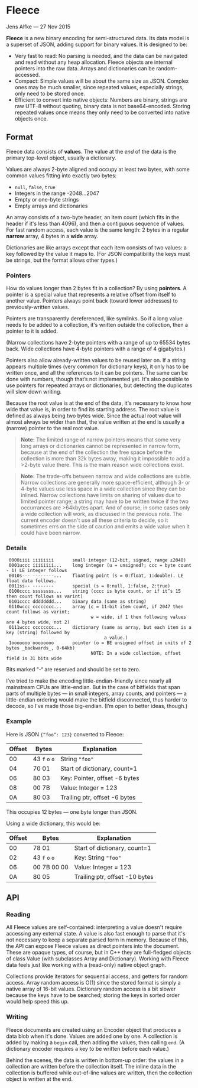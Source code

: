 # Fleece

Jens Alfke — 27 Nov 2015

__Fleece__ is a new binary encoding for semi-structured data. Its data model is a superset of JSON, adding support for binary values. It is designed to be:

* Very fast to read: No parsing is needed, and the data can be navigated and read without any heap allocation. Fleece objects are internal pointers into the raw data. Arrays and dictionaries can be random-accessed.
* Compact: Simple values will be about the same size as JSON. Complex ones may be much smaller, since repeated values, especially strings, only need to be stored once.
* Efficient to convert into native objects: Numbers are binary, strings are raw UTF-8 without quoting, binary data is not base64-encoded. Storing repeated values once means they only need to be converted into native objects once.

## Format

Fleece data consists of **values**. The value at the _end_ of the data is the primary top-level object, usually a dictionary.

Values are always 2-byte aligned and occupy at least two bytes, with some common values fitting into exactly two bytes:

* `null`, `false`, `true`
* Integers in the range -2048...2047
* Empty or one-byte strings
* Empty arrays and dictionaries

An array consists of a two-byte header, an item count (which fits in the header if it's less than 4096), and then a contiguous sequence of values. For fast random access, each value is the same length: 2 bytes in a regular **narrow** array, 4 bytes in a **wide** array.

Dictionaries are like arrays except that each item consists of two values: a key followed by the value it maps to. (For JSON compatibility the keys must be strings, but the format allows other types.)

### Pointers

How do values longer than 2 bytes fit in a collection? By using **pointers**. A pointer is a special value that represents a relative offset from itself to another value. Pointers always point back (toward lower addresses) to previously-written values.

Pointers are transparently dereferenced, like symlinks. So if a long value needs to be added to a collection, it's written outside the collection, then a pointer to it is added.

(Narrow collections have 2-byte pointers with a range of up to 65534 bytes back. Wide collections have 4-byte pointers with a range of 4 gigabytes.)

Pointers also allow already-written values to be reused later on. If a string appears multiple times (very common for dictionary keys), it only has to be written once, and all the references to it can be pointers. The same can be done with numbers, though that’s not implemented yet. It's also possible to use pointers for repeated arrays or dictionaries, but detecting the duplicates will slow down writing.

Because the root value is at the end of the data, it's necessary to know how wide that value is, in order to find its starting address. The root value is defined as always being two bytes wide. Since the actual root value will almost always be wider than that, the value written at the end is usually a (narrow) pointer to the real root value.

>**Note:** The limited range of narrow pointers means that some very long arrays or dictionaries cannot be represented in narrow form, because at the end of the collection the free space before the collection is more than 32k bytes away, making it impossible to add a >2-byte value there. This is the main reason wide collections exist.

>**Note:** The trade-offs between narrow and wide collections are subtle. Narrow collections are generally more space-efficient, although 3- or 4-byte values use less space in a wide collection since they can be inlined. Narrow collections have limits on sharing of values due to limited pointer range; a string may have to be written twice if the two occurrances are >64kbytes apart. And of course, in some cases only a wide collection will work, as discussed in the previous note. The current encoder doesn't use all these criteria to decide, so it sometimes errs on the side of caution and emits a wide value when it could have been narrow.

### Details

```
 0000iiii iiiiiiii       small integer (12-bit, signed, range ±2048)
 0001uccc iiiiiiii...    long integer (u = unsigned?; ccc = byte count - 1) LE integer follows
 0010s--- --------...    floating point (s = 0:float, 1:double). LE float data follows.
 0011ss-- --------       special (s = 0:null, 1:false, 2:true)
 0100cccc ssssssss...    string (cccc is byte count, or if it’s 15 then count follows as varint)
 0101cccc dddddddd...    binary data (same as string)
 0110wccc cccccccc...    array (c = 11-bit item count, if 2047 then count follows as varint;
                                w = wide, if 1 then following values are 4 bytes wide, not 2)
 0111wccc cccccccc...    dictionary (same as array, but each item is a key (string) followed by
                                     a value.)
 1ooooooo oooooooo       pointer (o = BE unsigned offset in units of 2 bytes _backwards_, 0-64kb)
                                NOTE: In a wide collection, offset field is 31 bits wide
```
Bits marked “-“ are reserved and should be set to zero.

I’ve tried to make the encoding little-endian-friendly since nearly all mainstream CPUs are little-endian. But in the case of bitfields that span parts of multiple bytes — in small integers, array counts, and pointers — a little-endian ordering would make the bitfield disconnected, thus harder to decode, so I’ve made those big-endian. (I’m open to better ideas, though.)

### Example

Here is JSON `{“foo”: 123}` converted to Fleece:

| Offset | Bytes          | Explanation                   |
|--------|----------------|-------------------------------|
| 00     | 43 `f` `o` `o` | String `"foo"`                |
| 04     | 70 01          | Start of dictionary, count=1  |
| 06     | 80 03          | Key: Pointer, offset -6 bytes |
| 08     | 00 7B          | Value: Integer = 123          |
| 0A     | 80 03          | Trailing ptr, offset -6 bytes |

This occupies 12 bytes — one byte longer than JSON.

Using a wide dictionary, this would be:

| Offset | Bytes          | Explanation                   |
|--------|----------------|-------------------------------|
| 00     | 78 01          | Start of dictionary, count=1  |
| 02     | 43 `f` `o` `o` | Key: String `"foo"`           |
| 06     | 00 7B 00 00    | Value: Integer = 123          |
| 0A     | 80 05          | Trailing ptr, offset -10 bytes|

## API

### Reading

All Fleece values are self-contained: interpreting a value doesn't require accessing any external state. A value is also fast enough to parse that it's not necessary to keep a separate parsed form in memory. Because of this, the API can expose Fleece values as direct pointers into the document. These are opaque types, of course, but in C++ they are full-fledged objects of class Value (with subclasses Array and Dictionary). Working with Fleece data feels just like working with a (read-only) native object graph.

Collections provide iterators for sequential access, and getters for random access. Array random access is O(1) since the stored format is simply a native array of 16-bit values. Dictionary random access is a bit slower because the keys have to be searched; storing the keys in sorted order would help speed this up.

### Writing

Fleece documents are created using an Encoder object that produces a data blob when it's done. Values are added one by one. A collection is added by making a `begin` call, then adding the values, then calling `end`. (A dictionary encoder requires a key to be written before each value.)

Behind the scenes, the data is written in bottom-up order: the values in a collection are written before the collection itself. The inline data in the collection is buffered while out-of-line values are written, then the collection object is written at the end.
